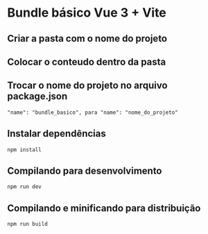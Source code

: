 #  Bundle básico Vue 3 + Vite

## Criar a pasta com o nome do projeto

## Colocar o conteudo dentro da pasta

## Trocar o nome do projeto no arquivo package.json
```
"name": "bundle_basico", para "name": "nome_do_projeto"
```

## Instalar dependências
```
npm install
```

## Compilando para desenvolvimento
```
npm run dev
```

## Compilando e minificando para distribuição
```
npm run build
```
